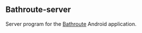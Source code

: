 Bathroute-server
----------------

Server program for the
[Bathroute](http://github.com/Fuuzetsu/bathroute) Android application.
